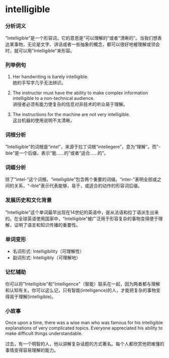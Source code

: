 # intelligible

### 分析词义

  

"Intelligible"是一个形容词，它的意思是“可以理解的”或者“清晰的”。当我们想表达某事物，无论是文字、讲话或者一些抽象的概念，都可以很好地被理解或领会时，就可以用"Intelligible"来形容。

  

### 列举例句

  

1.  Her handwriting is barely intelligible.  
    她的手写字几乎无法辨识。
    
      
    
2.  The instructor must have the ability to make complex information intelligible to a non-technical audience.  
    讲授者必须有能力使复杂的信息对非技术的听众易于理解。
    
      
    
3.  The instructions for the machine are not very intelligible.  
    这台机器的使用说明不太清晰。
    
      
    

  

### 词根分析

  

"Intelligible"的词根是“intel”，来源于拉丁词根“intellegere”，意为“理解”。而"-ible"是一个后缀，表示“能……的”或者“适合……的”。

  

### 词缀分析

  

除了“intel-”这个词根，“intelligible”包含两个重要的词缀。“inter-”表明全部或之间的关系，“-ible”表示代表能够，易于，或适合的动作的形容词后缀。

  

### 发展历史和文化背景

  

"Intelligible"这个单词最早出现在14世纪的英语中，是从法语和拉丁语派生出来的。在全球英语使用国家中，“Intelligible”被广泛用于形容复杂的事物变得便于理解，证明了语言和知识传播的重要性。

  

### 单词变形

  

*   名词形式: Intelligibility（可理解性）
*   副词形式: Intelligibly（可理解地）

  

### 记忆辅助

  

你可以将"Intelligible"和"Intelligence"（智能）联系在一起，因为两者都与理解和认知有关。你可以这么记，只有智能(intelligence)的人，才能把复杂的事物变得易于理解(intelligible)。

  

### 小故事

  

Once upon a time, there was a wise man who was famous for his intelligible explanations of very complicated topics. Everyone appreciated his ability to make difficult things understandable.

  

过去，有一个明智的人，他以讲解复杂话题的方式著名。每个人都欣赏他把难懂的事情变得容易理解的能力。
